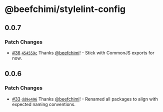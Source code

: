 # @beefchimi/stylelint-config

## 0.0.7

### Patch Changes

- [#36](https://github.com/beefchimi/dev-configs/pull/36) [`454559c`](https://github.com/beefchimi/dev-configs/commit/454559cc5a426daa5acc8bff3aef6548b8d3bb4e) Thanks [@beefchimi](https://github.com/beefchimi)! - Stick with CommonJS exports for now.

## 0.0.6

### Patch Changes

- [#33](https://github.com/beefchimi/dev-configs/pull/33) [`dd9e496`](https://github.com/beefchimi/dev-configs/commit/dd9e496611cea93d2fa1a485454faa3224f57e21) Thanks [@beefchimi](https://github.com/beefchimi)! - Renamed all packages to align with expected naming conventions.
